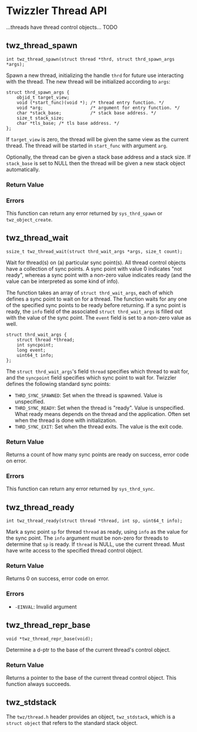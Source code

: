 Twizzler Thread API
===================

...threads have thread control objects... TODO

## twz_thread_spawn

``` {.c}
int twz_thread_spawn(struct thread *thrd, struct thrd_spawn_args *args);
```

Spawn a new thread, initializing the handle `thrd` for future use interacting with the thread.
The new thread will be initialized according to `args`:

``` {.c}
struct thrd_spawn_args {
	objid_t target_view;
	void (*start_func)(void *); /* thread entry function. */
	void *arg;                  /* argument for entry function. */
	char *stack_base;           /* stack base address. */
	size_t stack_size;
	char *tls_base; /* tls base address. */
};
```

If `target_view` is zero, the thread will be given the same view as the current thread. The thread
will be started in `start_func` with argument `arg`.

Optionally, the thread can be given a stack base address and a stack size. If `stack_base` is set to
NULL then the thread will be given a new stack object automatically.

### Return Value

### Errors
This function can return any error returned by `sys_thrd_spawn` or `twz_object_create`.

## twz_thread_wait

``` {.c}
ssize_t twz_thread_wait(struct thrd_wait_args *args, size_t count);
```

Wait for thread(s) on (a) particular sync point(s). All thread control objects have a collection of
sync points. A sync point with value 0 indicates "not ready", whereas a sync point with a non-zero
value indicates ready (and the value can be interpreted as some kind of info).

The function takes an array of `struct thrd_wait_args`, each of which defines a sync point to wait
on for a thread. The function waits for any one of the specified sync points to be ready before
returning. If a sync point is ready, the `info` field of the associated `struct thrd_wait_args` is
filled out with the value of the sync point. The `event` field is set to a non-zero value as well.

``` {.c}
struct thrd_wait_args {
	struct thread *thread;
	int syncpoint;
	long event;
	uint64_t info;
};
```

The `struct thrd_wait_args`'s field `thread` specifies which thread to wait for, and the
`syncpoint` field specifies which sync point to wait for. Twizzler defines the following standard
sync points:

* `THRD_SYNC_SPAWNED`: Set when the thread is spawned. Value is unspecified.
* `THRD_SYNC_READY`: Set when the thread is "ready". Value is unspecified. What ready means depends
  on the thread and the application. Often set when the thread is done with initialization.
* `THRD_SYNC_EXIT`: Set when the thread exits. The value is the exit code.

### Return Value
Returns a count of how many sync points are ready on success, error code on error.

### Errors
This function can return any error returned by `sys_thrd_sync`.

## twz_thread_ready

``` {.c}
int twz_thread_ready(struct thread *thread, int sp, uint64_t info);
```

Mark a sync point `sp` for thread `thread` as ready, using `info` as the value for the sync point.
The `info` argument must be non-zero for threads to determine that `sp` is ready.
If `thread` is NULL, use the current thread. Must have write access to
the specified thread control object.

### Return Value
Returns 0 on success, error code on error.

### Errors

* `-EINVAL`: Invalid argument

## twz_thread_repr_base

``` {.c}
void *twz_thread_repr_base(void);
```

Determine a d-ptr to the base of the current thread's control object.

### Return Value
Returns a pointer to the base of the current thread control object. This function always succeeds.

## twz_stdstack

The `twz/thread.h` header provides an object, `twz_stdstack`, which is a `struct object` that refers
to the standard stack object.


